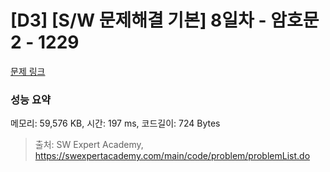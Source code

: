 # [D3] [S/W 문제해결 기본] 8일차 - 암호문2 - 1229 

[문제 링크](https://swexpertacademy.com/main/code/problem/problemDetail.do?contestProbId=AV14yIsqAHYCFAYD) 

### 성능 요약

메모리: 59,576 KB, 시간: 197 ms, 코드길이: 724 Bytes



> 출처: SW Expert Academy, https://swexpertacademy.com/main/code/problem/problemList.do